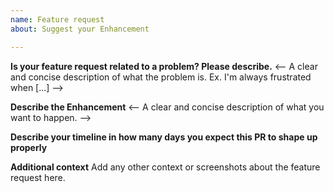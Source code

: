 ```yaml
---
name: Feature request
about: Suggest your Enhancement

---
```


**Is your feature request related to a problem? Please describe.**
<-- A clear and concise description of what the problem is. Ex. I'm always frustrated when [...] -->

**Describe the Enhancement**
<-- A clear and concise description of what you want to happen. -->

**Describe your timeline in how many days you expect this PR to shape up properly**

**Additional context**
Add any other context or screenshots about the feature request here.
